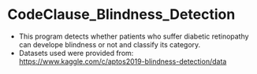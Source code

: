 # CodeClause_Blindness_Detection

- This program detects whether patients who suffer diabetic retinopathy can develope blindness or not and classify its category.
- Datasets used were provided from: https://www.kaggle.com/c/aptos2019-blindness-detection/data
